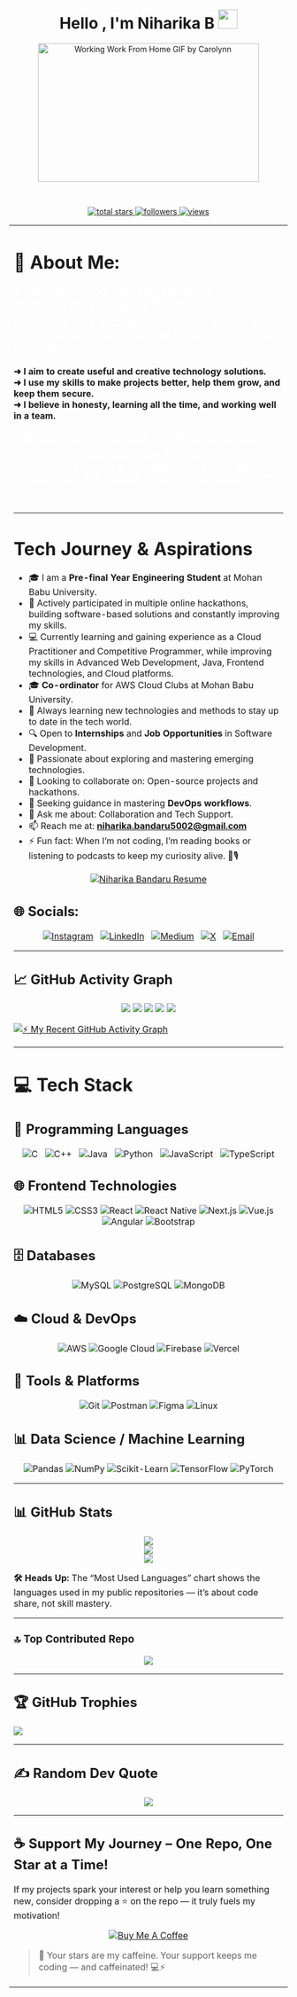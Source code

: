 <div align="center">

<h1 align="center">Hello , I'm Niharika B <img src="https://media.giphy.com/media/hvRJCLFzcasrR4ia7z/giphy.gif" width="35"></h1>

<img src="https://github.com/user-attachments/assets/202930c7-e13c-4497-8a1a-cc277b5c88b1" 
     alt="Working Work From Home GIF by Carolynn" 
     width="400" 
     height="250" 
     style="border-radius: 0;">
</div>

<div align="center">
<br>

<p align="center">
  <a href="https://github.com/Niharika07-B?tab=repositories&sort=stargazers">
    <img alt="total stars" title="Total stars on GitHub" src="https://custom-icon-badges.demolab.com/github/stars/Niharika07-B?color=55960c&style=for-the-badge&labelColor=488207&logo=star"/>
  </a>
  
  <a href="https://github.com/Niharika07-B?tab=followers">
    <img alt="followers" title="Follow me on GitHub" src="https://custom-icon-badges.demolab.com/github/followers/Niharika07-B?color=236ad3&labelColor=1155ba&style=for-the-badge&logo=person-add&label=Follow&logoColor=white"/>
  </a>
  
  <a href="https://github.com/Niharika07-B">
    <img alt="views" title="GitHub profile views" src="https://komarev.com/ghpvc/?username=Niharika07-B&style=for-the-badge&color=0e75b6"/>
  </a>
</p>

</div>

<table>
<tr>
<td>

# 💫 About Me:

<p style="color: white; font-family: 'Courier New', Courier, monospace; font-size: 20px;">
  <strong>I am exploring Web Development and Software Engineering 💻.
  I enjoy building new things, learning every day, and working with others to create great projects.<br>
  <ul style="list-style-type: none; padding-left: 0;">
    <li>➜ I aim to create useful and creative technology solutions.</li>
    <li>➜ I use my skills to make projects better, help them grow, and keep them secure.</li>
    <li>➜ I believe in honesty, learning all the time, and working well in a team.</li>
  </ul></strong>
</p>

<p align="center">
  <strong style="color: white; font-family: 'Courier New', Courier, monospace; font-size: 20px;">
    🛠️ Solving problems with honesty and a mindset for growth:<br>
    <code>"Think of me as a flexible function, always improving for better results and teamwork."</code>
  </strong>
</p>

<br>

---

# <strong>Tech Journey & Aspirations</strong>  


- 🎓 I am a **Pre-final Year Engineering Student** at Mohan Babu University.  
- 🚀 Actively participated in multiple online hackathons, building software-based solutions and constantly improving my skills.  
- 💻 Currently learning and gaining experience as a Cloud Practitioner and Competitive Programmer, while improving my skills in Advanced Web Development, Java, Frontend technologies, and Cloud platforms. 
- 🎓 **Co-ordinator** for AWS Cloud Clubs at Mohan Babu University.  
- 🌱 Always learning new technologies and methods to stay up to date in the tech world.  
- 🔍 Open to **Internships** and **Job Opportunities** in Software Development.  
- 🤖 Passionate about exploring and mastering emerging technologies.  
- 👯 Looking to collaborate on: Open-source projects and hackathons.  
- 🤔 Seeking guidance in mastering **DevOps workflows**.  
- 💬 Ask me about: Collaboration and Tech Support.  
- 📫 Reach me at: **niharika.bandaru5002@gmail.com**  
- ⚡ Fun fact: When I’m not coding, I’m reading books or listening to podcasts to keep my curiosity alive. 📖🎙️  

<p align="center">
  <a href="https://drive.google.com/file/d/12UHyJK7tgZrcy7jL9pmP9GeSVe1aO7dh/view?usp=sharing" target="_blank">
    <img src="https://img.shields.io/badge/📄%20Download%20Resume-FF6F00?style=for-the-badge&logo=google-drive&logoColor=white" alt="Niharika Bandaru Resume" />
  </a>
</p>


## 🌐 Socials:
<div align="center">

<div align="center">

[![Instagram](https://img.shields.io/badge/Instagram-%23E4405F.svg?logo=Instagram&logoColor=white)](https://instagram.com/17_n.i.h.a.r.i.k.a_07)&nbsp;&nbsp;
[![LinkedIn](https://img.shields.io/badge/LinkedIn-%230077B5.svg?logo=linkedin&logoColor=white)](https://www.linkedin.com/in/bandaru-niharika/)&nbsp;&nbsp;
[![Medium](https://img.shields.io/badge/Medium-12100E?logo=medium&logoColor=white)](https://medium.com/@niharika.bandaru5002)&nbsp;&nbsp;
[![X](https://img.shields.io/badge/X-black.svg?logo=X&logoColor=white)](https://x.com/NihaNiharika777)&nbsp;&nbsp;
[![Email](https://img.shields.io/badge/Email-D14836?logo=gmail&logoColor=white)](mailto:niharika.bandaru5002@gmail.com)

</div>


</div>


---

## 📈 GitHub Activity Graph

<div align="center">
  <img src="http://github-profile-summary-cards.vercel.app/api/cards/profile-details?username=Niharika07-B&theme=radical" />
  <img src="http://github-profile-summary-cards.vercel.app/api/cards/repos-per-language?username=Niharika07-B&theme=radical" />
  <img src="http://github-profile-summary-cards.vercel.app/api/cards/most-commit-language?username=Niharika07-B&theme=radical" />
  <img src="http://github-profile-summary-cards.vercel.app/api/cards/stats?username=Niharika07-B&theme=radical" />
  <img src="http://github-profile-summary-cards.vercel.app/api/cards/productive-time?username=Niharika07-B&theme=radical&utcOffset=5.5" />
</div>


[![⚡ My Recent GitHub Activity Graph](https://github-readme-activity-graph.vercel.app/graph?username=Niharika07-B&bg_color=050505&color=ff0000&line=ff0000&point=fafafa&area=true&hide_border=true)](https://github.com/ashutosh00710/github-readme-activity-graph)

---
# 💻 Tech Stack

## 🔧 Programming Languages
<div align="center">

![C](https://img.shields.io/badge/c-%2300599C.svg?style=for-the-badge&logo=c&logoColor=white)&nbsp;&nbsp;
![C++](https://img.shields.io/badge/c++-%2300599C.svg?style=for-the-badge&logo=c%2B%2B&logoColor=white)&nbsp;&nbsp;
![Java](https://img.shields.io/badge/java-%23ED8B00.svg?style=for-the-badge&logo=openjdk&logoColor=white)&nbsp;&nbsp;
![Python](https://img.shields.io/badge/python-3670A0?style=for-the-badge&logo=python&logoColor=ffdd54)&nbsp;&nbsp;
![JavaScript](https://img.shields.io/badge/javascript-%23323330.svg?style=for-the-badge&logo=javascript&logoColor=%23F7DF1E)&nbsp;&nbsp;
![TypeScript](https://img.shields.io/badge/typescript-%23007ACC.svg?style=for-the-badge&logo=typescript&logoColor=white)

</div>

## 🌐 Frontend Technologies
<div align="center">

![HTML5](https://img.shields.io/badge/html5-%23E34F26.svg?style=for-the-badge&logo=html5&logoColor=white)
![CSS3](https://img.shields.io/badge/css3-%231572B6.svg?style=for-the-badge&logo=css3&logoColor=white)
![React](https://img.shields.io/badge/react-%2320232a.svg?style=for-the-badge&logo=react&logoColor=%2361DAFB)
![React Native](https://img.shields.io/badge/react_native-%2320232a.svg?style=for-the-badge&logo=react&logoColor=%2361DAFB)
![Next.js](https://img.shields.io/badge/next.js-%23000000.svg?style=for-the-badge&logo=nextdotjs&logoColor=white)
![Vue.js](https://img.shields.io/badge/vue.js-%2335495e.svg?style=for-the-badge&logo=vuedotjs&logoColor=%234FC08D)
![Angular](https://img.shields.io/badge/angular-%23DD0031.svg?style=for-the-badge&logo=angular&logoColor=white)
![Bootstrap](https://img.shields.io/badge/bootstrap-%238511FA.svg?style=for-the-badge&logo=bootstrap&logoColor=white)

</div>

## 🗄️ Databases
<div align="center">

![MySQL](https://img.shields.io/badge/mysql-4479A1.svg?style=for-the-badge&logo=mysql&logoColor=white)
![PostgreSQL](https://img.shields.io/badge/postgresql-%23336791.svg?style=for-the-badge&logo=postgresql&logoColor=white)
![MongoDB](https://img.shields.io/badge/mongodb-%2347A248.svg?style=for-the-badge&logo=mongodb&logoColor=white)

</div>

## ☁️ Cloud & DevOps
<div align="center">

![AWS](https://img.shields.io/badge/AWS-%23FF9900.svg?style=for-the-badge&logo=amazon-aws&logoColor=white)
![Google Cloud](https://img.shields.io/badge/GoogleCloud-%234285F4.svg?style=for-the-badge&logo=google-cloud&logoColor=white)
![Firebase](https://img.shields.io/badge/firebase-%23039BE5.svg?style=for-the-badge&logo=firebase)
![Vercel](https://img.shields.io/badge/vercel-%23000000.svg?style=for-the-badge&logo=vercel&logoColor=white)

</div>

## 🧰 Tools & Platforms
<div align="center">

![Git](https://img.shields.io/badge/git-%23F05033.svg?style=for-the-badge&logo=git&logoColor=white)
![Postman](https://img.shields.io/badge/postman-%23FF6C37.svg?style=for-the-badge&logo=postman&logoColor=white)
![Figma](https://img.shields.io/badge/figma-%23F24E1E.svg?style=for-the-badge&logo=figma&logoColor=white)
![Linux](https://img.shields.io/badge/linux-%23FCC624.svg?style=for-the-badge&logo=linux&logoColor=black)

</div>

## 📊 Data Science / Machine Learning
<div align="center">

![Pandas](https://img.shields.io/badge/pandas-%23150458.svg?style=for-the-badge&logo=pandas&logoColor=white)
![NumPy](https://img.shields.io/badge/numpy-%23013243.svg?style=for-the-badge&logo=numpy&logoColor=white)
![Scikit-Learn](https://img.shields.io/badge/scikit--learn-%23F7931E.svg?style=for-the-badge&logo=scikit-learn&logoColor=white)
![TensorFlow](https://img.shields.io/badge/tensorflow-%23FF6F00.svg?style=for-the-badge&logo=tensorflow&logoColor=white)
![PyTorch](https://img.shields.io/badge/pytorch-%23EE4C2C.svg?style=for-the-badge&logo=pytorch&logoColor=white)

</div>

---

## 📊 GitHub Stats

<div align="center">
  <img src="https://github-readme-stats.vercel.app/api?username=Niharika07-B&theme=radical&hide_border=false&include_all_commits=true&count_private=true" />
  <br/>
  <img src="https://nirzak-streak-stats.vercel.app/?user=Niharika07-B&theme=radical&hide_border=false" />
  <br/>
  <img src="https://github-readme-stats.vercel.app/api/top-langs/?username=Niharika07-B&theme=radical&hide_border=false&include_all_commits=true&count_private=true&layout=compact" />
</div>

 <b>🛠 Heads Up:</b> The “Most Used Languages” chart shows the languages used in my public repositories — it’s about code share, not skill mastery.
</p>

---


### 🔝 Top Contributed Repo
<div align="center">

<img src="https://github-contributor-stats.vercel.app/api?username=Niharika07-B&limit=5&theme=radical&combine_all_yearly_contributions=true" />

</div>


---

## 🏆 GitHub Trophies
![](https://github-profile-trophy.vercel.app/?username=Niharika07-B&theme=radical&no-frame=false&no-bg=true&margin-w=4)

---

## ✍️ Random Dev Quote
<div align="center">
     
![](https://quotes-github-readme.vercel.app/api?type=horizontal&theme=radical)

</div>

---


## ☕ Support My Journey – One Repo, One Star at a Time!

If my projects spark your interest or help you learn something new, consider dropping a ⭐ on the repo — it truly fuels my motivation!


<p align="center">
  <a href="https://www.buymeacoffee.com/niharikab" target="_blank">
    <img alt="Buy Me A Coffee" src="https://img.shields.io/badge/Buy%20Me%20a%20Coffee-FFDD00?style=for-the-badge&logo=buy-me-a-coffee&logoColor=black" />
  </a>
</p>

> 💬 Your stars are my caffeine. Your support keeps me coding — and caffeinated! 💻⚡
